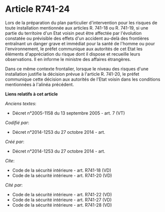# Article R741-24

Lors de la préparation du plan particulier d'intervention pour les risques de toute installation mentionnée aux articles R.
741-18 ou R. 741-19, si une partie du territoire d'un Etat voisin peut être affectée par l'évolution constatée ou prévisible
des effets d'un accident au-delà des frontières entraînant un danger grave et immédiat pour la santé de l'homme ou pour
l'environnement, le préfet communique aux autorités de cet Etat les éléments d'appréciation du risque dont il dispose et
recueille leurs observations. Il en informe le ministre des affaires étrangères. 

Dans ce même contexte frontalier, lorsque le niveau des risques d'une installation justifie la décision prévue à l'article R.
741-20, le préfet communique cette décision aux autorités de l'Etat voisin dans les conditions mentionnées à l'alinéa
précédent.

**Liens relatifs à cet article**

_Anciens textes_:

  - Décret n°2005-1158 du 13 septembre 2005 - art. 7 (VT)

_Codifié par_:

  - Décret n°2014-1253 du 27 octobre 2014 - art.

_Créé par_:

  - Décret n°2014-1253 du 27 octobre 2014 - art.

_Cite_:

  - Code de la sécurité intérieure - art. R741-18 (VD)
  - Code de la sécurité intérieure - art. R741-20 (VD)

_Cité par_:

  - Code de la sécurité intérieure - art. R741-22 (VD)
  - Code de la sécurité intérieure - art. R741-27 (VD)
  - Code de la sécurité intérieure - art. R741-28 (VD)
